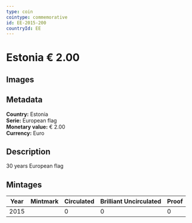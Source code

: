 ```yaml
---
type: coin
cointype: commemorative
id: EE-2015-200
countryId: EE
---
```


# Estonia € 2.00

## Images


## Metadata

**Country:** Estonia\
**Serie:** European flag\
**Monetary value:** € 2.00\
**Currency:** Euro

## Description
30 years European flag

## Mintages

| Year | Mintmark | Circulated | Brilliant Uncirculated | Proof |
| ---- | -------- | ---------- | ---------------------- | ----- |
| 2015 |  | 0| 0 | 0 |
